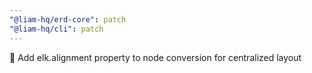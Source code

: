 ```yaml
---
"@liam-hq/erd-core": patch
"@liam-hq/cli": patch
---
```


💄 Add elk.alignment property to node conversion for centralized layout
